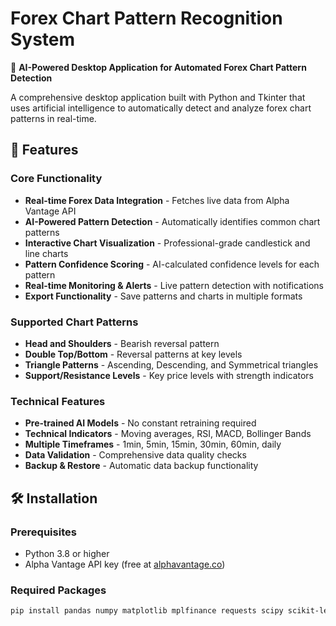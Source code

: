 # Forex Chart Pattern Recognition System

🚀 **AI-Powered Desktop Application for Automated Forex Chart Pattern Detection**

A comprehensive desktop application built with Python and Tkinter that uses artificial intelligence to automatically detect and analyze forex chart patterns in real-time.

## 🌟 Features

### Core Functionality
- **Real-time Forex Data Integration** - Fetches live data from Alpha Vantage API
- **AI-Powered Pattern Detection** - Automatically identifies common chart patterns
- **Interactive Chart Visualization** - Professional-grade candlestick and line charts
- **Pattern Confidence Scoring** - AI-calculated confidence levels for each pattern
- **Real-time Monitoring & Alerts** - Live pattern detection with notifications
- **Export Functionality** - Save patterns and charts in multiple formats

### Supported Chart Patterns
- **Head and Shoulders** - Bearish reversal pattern
- **Double Top/Bottom** - Reversal patterns at key levels
- **Triangle Patterns** - Ascending, Descending, and Symmetrical triangles
- **Support/Resistance Levels** - Key price levels with strength indicators

### Technical Features
- **Pre-trained AI Models** - No constant retraining required
- **Technical Indicators** - Moving averages, RSI, MACD, Bollinger Bands
- **Multiple Timeframes** - 1min, 5min, 15min, 30min, 60min, daily
- **Data Validation** - Comprehensive data quality checks
- **Backup & Restore** - Automatic data backup functionality

## 🛠️ Installation

### Prerequisites
- Python 3.8 or higher
- Alpha Vantage API key (free at [alphavantage.co](https://www.alphavantage.co/support/#api-key))

### Required Packages
```bash
pip install pandas numpy matplotlib mplfinance requests scipy scikit-learn tensorflow tkinter
